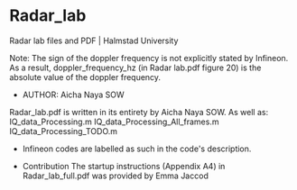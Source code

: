 # Radar_lab
 Radar lab files and PDF | Halmstad University 

Note: The sign of the doppler frequency is not explicitly stated by Infineon.
As a result, doppler_frequency_hz (in Radar lab.pdf figure 20) is the absolute value of the doppler frequency.


- AUTHOR: Aicha Naya SOW

Radar_lab.pdf is written in its entirety by Aicha Naya SOW.
As well as: 
 IQ_data_Processing.m
 IQ_data_Processing_All_frames.m
 IQ_data_Processing_TODO.m

- Infineon codes are labelled as such in the code's description. 


- Contribution
The startup instructions (Appendix A4) in Radar_lab_full.pdf was provided by Emma Jaccod